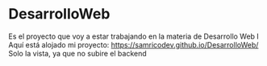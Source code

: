 # DesarrolloWeb
Es el proyecto que voy a estar trabajando en la materia de Desarrollo Web I <br>
Aquí está alojado mi proyecto: https://samricodev.github.io/DesarrolloWeb/ <br>
Solo la vista, ya que no subire el backend
